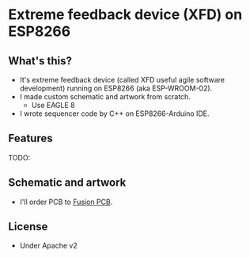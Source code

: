 # Extreme feedback device (XFD) on ESP8266

## What's this?

* It's extreme feedback device (called XFD useful agile software development) running on ESP8266 (aka ESP-WROOM-02).
* I made custom schematic and artwork from scratch.
  * Use EAGLE 8
* I wrote sequencer code by C++ on ESP8266-Arduino IDE.

## Features

TODO:

## Schematic and artwork

* I'll order PCB to [Fusion PCB](https://www.seeedstudio.com/fusion_pcb.html).

## License

* Under Apache v2
